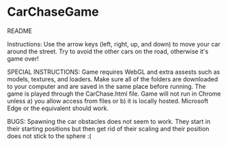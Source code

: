# CarChaseGame
README

Instructions:
Use the arrow keys (left, right, up, and down) to move your car around the street. Try to avoid
the other cars on the road, otherwise it's game over!

SPECIAL INSTRUCTIONS:
Game requires WebGL and extra assests such as models, textures, and loaders. Make sure all of the
folders are downloaded to your computer and are saved in the same place before running. The game is played
through the CarChase.html file. 
Game will not run in Chrome unless a) you allow access from files or b) it is locally hosted. Microsoft Edge
or the equivalent should work. 

BUGS: 
Spawning the car obstacles does not seem to work. They start in their starting positions but then get rid of their scaling and their position does not stick to the sphere :( 
